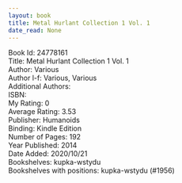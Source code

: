 ```yaml
---
layout: book
title: Metal Hurlant Collection 1 Vol. 1
date_read: None
---
```


Book Id: 24778161<br />
Title: Metal Hurlant Collection 1 Vol. 1<br />
Author: Various<br />
Author l-f: Various, Various<br />
Additional Authors: <br />
ISBN: <br />
My Rating: 0<br />
Average Rating: 3.53<br />
Publisher: Humanoids<br />
Binding: Kindle Edition<br />
Number of Pages: 192<br />
Year Published: 2014<br />
Date Added: 2020/10/21<br />
Bookshelves: kupka-wstydu<br />
Bookshelves with positions: kupka-wstydu (#1956)<br />

